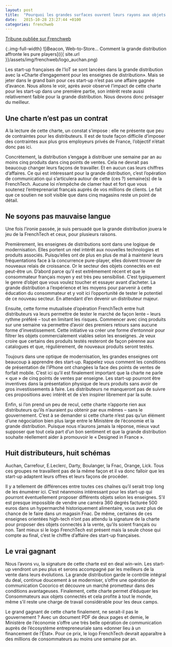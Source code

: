 ```yaml
---
layout: post
title:  "Pourquoi les grandes surfaces ouvrent leurs rayons aux objets connectés"
date:   2015-10-28 23:27:44 +0100
categories: frenchweb
---
```


[Tribune publiée sur Frenchweb](http://www.frenchweb.fr/pourquoi-les-grandes-surfaces-ouvrent-leurs-rayons-a-liot/211696)  

{:.img-full-width}
![iBeacon, Web-to-Store… Comment la grande distribution affronte les pure players]({{ site.url }}/assets/img/frenchweb/logo_auchan.png)

Les start-up françaises de l’IoT se sont lancées dans la grande distribution avec la «Charte d’engagement pour les enseignes de distribution». Mais se jeter dans le grand bain pour ces start-up n’est pas une affaire gagnée d’avance. Nous allons le voir, après avoir observé l’impact de cette charte pour les start-up dans une première partie, son intérêt reste aussi relativement faible pour la grande distribution. Nous devons donc présager du meilleur.
<!--more-->
## Une charte n’est pas un contrat
A la lecture de cette charte, un constat s’impose : elle ne présente que peu de contraintes pour les distributeurs. Il est de toute façon difficile d’imposer des contraintes aux plus gros employeurs privés de France, l’objectif n’était donc pas ici.

Concrètement, la distribution s’engage à distribuer une semaine par an au moins cinq produits dans cinq points de ventes. Cela ne devrait pas beaucoup changer leurs façons de travailler. Et en aucun cas leurs chiffres d’affaires. Ce qui est intéressant pour la grande distribution, c’est l’opération de communication qui s’articulera autour de cette (ces ?) semaine(s) de la FrenchTech. Aucune loi n’empêche de clamer haut et fort que vous soutenez l’entreprenariat français auprès de vos millions de clients. Le fait que ce soutien ne soit visible que dans cinq magasins reste un point de détail.

## Ne soyons pas mauvaise langue
Une fois l’ironie passée, je suis persuadé que la grande distribution jouera le jeu de la FrenchTech et ceux, pour plusieurs raisons.

Premièrement, les enseignes de distributions sont dans une logique de modernisation. Elles portent un réel intérêt aux nouvelles technologies et produits associés. Puisqu’elles ont de plus en plus de mal à maintenir leurs fréquentations face à la concurrence pure-player, elles doivent trouver de nouveaux relais de croissance. Or le secteur des objets connectés en est peut-être un. D’abord parce qu’il est extrêmement récent et que le consommateur français moyen y est très peu sensibilisé. C’est typiquement le genre d’objet que vous voulez toucher et essayer avant d’acheter. La grande distribution a l’expérience et les moyens pour parvenir à cette éducation du consommateur et y voit ici l’opportunité de tester le potentiel de ce nouveau secteur. En attendant d’en devenir un distributeur majeur.

Ensuite, cette forme mutualisée d’opération FrenchTech entre huit distributeurs va leurs permettre de tester le marché de façon lente – leurs rythme préféré – tout en limitant les risques. Commencer avec cinq produits sur une semaine va permettre d’avoir des premiers retours sans aucune forme d’investissement. Cette initiative va créer une forme d’entonnoir pour filtrer les objets commercialement viables selon les enseignes. Je veux croire que certains des produits testés resteront de façon pérenne aux catalogues et que, régulièrement, de nouveaux produits seront testés.

Toujours dans une optique de modernisation, les grandes enseignes ont beaucoup à apprendre des start-up. Rappelez vous comment les conditions de présentation de l’iPhone ont changées la face des points de ventes de forfait mobile. C’est ici qu’il est finalement important que la charte ne parle « que » de cinq points de ventes par enseigne. Les start-up pourront être inventives dans la présentation physique de leurs produits sans avoir de gros investissements à faire. Les distributeurs ne manqueront pas de suivre ces propositions avec intérêt et de s’en inspirer librement par la suite.

Enfin, si l’on prend un peu de recul, cette charte n’apporte rien aux distributeurs qu’ils n’auraient pu obtenir par eux mêmes – sans le gouvernement. C’est à se demander si cette charte n’est pas qu’un élément d’une négociation bien plus large entre le Ministère de l’économie et la grande distribution. Puisque nous n’aurons jamais la réponse, mieux vaut supposer que tout cela part d’un bon sentiment et que la grande distribution souhaite réellement aider à promouvoir le « Designed in France ».

## Huit distributeurs, huit schémas
Auchan, Carrefour, E.Leclerc, Darty, Boulanger, la Fnac, Orange, Lick. Tous ces groupes ne travaillent pas de la même façon et il va donc falloir que les start-up adaptent leurs offres et leurs façons de procéder.

Il y a tellement de différences entre toutes ces chaînes qu’il serait trop long de les énumérer ici. C’est néanmoins intéressant pour les start-up qui pourront éventuellement proposer différents objets selon les enseignes. S’il est presque impossible de vendre une caméra 360 degrés facturée 500 euros dans un hypermarché historiquement alimentaire, vous avez plus de chance de le faire dans un magasin Fnac. De même, certaines de ces enseignes orientées high-tech n’ont pas attendu la signature de la charte pour proposer des objets connectés à la vente, qu’ils soient français ou non. Tant mieux si le logo FrenchTech est présent mais la seule chose qui compte au final, c’est le chiffre d’affaire des start-up françaises.

## Le vrai gagnant
Nous l’avons vu, la signature de cette charte est en deal win-win. Les start-up vendront un peu plus et serons accompagné par les meilleurs de la vente dans leurs évolutions. La grande distribution garde le contrôle intégral du deal, continue doucement à se moderniser, s’offre une opération de communication Cocorico et découvre un marché prometteur dans des conditions avantageuses. Finalement, cette charte permet d’éduquer les Consommateurs aux objets connectés et cela profite à tout le monde, même s’il reste une charge de travail considérable pour les deux camps.

Le grand gagnant de cette charte finalement, ne serait-il pas le gouvernement ? Avec un document PDF de deux pages et demie, le Ministère de l’économie s’offre une très belle opération de communication auprès de l’écosystème entrepreneuriale sans «donner lieu à un financement de l’État». Pour ce prix, le logo FrenchTech devrait apparaître à des millions de consommateurs au moins une semaine par an.

